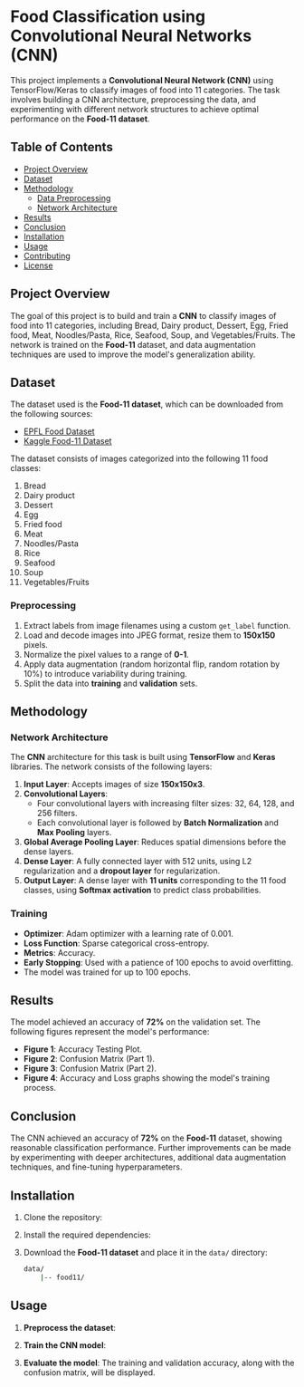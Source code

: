 # Food Classification using Convolutional Neural Networks (CNN)

This project implements a **Convolutional Neural Network (CNN)** using TensorFlow/Keras to classify images of food into 11 categories. The task involves building a CNN architecture, preprocessing the data, and experimenting with different network structures to achieve optimal performance on the **Food-11 dataset**.

## Table of Contents
- [Project Overview](#project-overview)
- [Dataset](#dataset)
- [Methodology](#methodology)
  - [Data Preprocessing](#data-preprocessing)
  - [Network Architecture](#network-architecture)
- [Results](#results)
- [Conclusion](#conclusion)
- [Installation](#installation)
- [Usage](#usage)
- [Contributing](#contributing)
- [License](#license)

## Project Overview

The goal of this project is to build and train a **CNN** to classify images of food into 11 categories, including Bread, Dairy product, Dessert, Egg, Fried food, Meat, Noodles/Pasta, Rice, Seafood, Soup, and Vegetables/Fruits. The network is trained on the **Food-11** dataset, and data augmentation techniques are used to improve the model's generalization ability.

## Dataset

The dataset used is the **Food-11 dataset**, which can be downloaded from the following sources:
- [EPFL Food Dataset](https://mmspg.epfl.ch/food-image-datasets)
- [Kaggle Food-11 Dataset](https://www.kaggle.com/vermaavi/food11/data)

The dataset consists of images categorized into the following 11 food classes:
1. Bread
2. Dairy product
3. Dessert
4. Egg
5. Fried food
6. Meat
7. Noodles/Pasta
8. Rice
9. Seafood
10. Soup
11. Vegetables/Fruits

### Preprocessing

1. Extract labels from image filenames using a custom `get_label` function.
2. Load and decode images into JPEG format, resize them to **150x150** pixels.
3. Normalize the pixel values to a range of **0-1**.
4. Apply data augmentation (random horizontal flip, random rotation by 10%) to introduce variability during training.
5. Split the data into **training** and **validation** sets.

## Methodology

### Network Architecture

The **CNN** architecture for this task is built using **TensorFlow** and **Keras** libraries. The network consists of the following layers:

1. **Input Layer**: Accepts images of size **150x150x3**.
2. **Convolutional Layers**:
   - Four convolutional layers with increasing filter sizes: 32, 64, 128, and 256 filters.
   - Each convolutional layer is followed by **Batch Normalization** and **Max Pooling** layers.
3. **Global Average Pooling Layer**: Reduces spatial dimensions before the dense layers.
4. **Dense Layer**: A fully connected layer with 512 units, using L2 regularization and a **dropout layer** for regularization.
5. **Output Layer**: A dense layer with **11 units** corresponding to the 11 food classes, using **Softmax activation** to predict class probabilities.

### Training

- **Optimizer**: Adam optimizer with a learning rate of 0.001.
- **Loss Function**: Sparse categorical cross-entropy.
- **Metrics**: Accuracy.
- **Early Stopping**: Used with a patience of 100 epochs to avoid overfitting.
- The model was trained for up to 100 epochs.

## Results

The model achieved an accuracy of **72%** on the validation set. The following figures represent the model's performance:

- **Figure 1**: Accuracy Testing Plot.
- **Figure 2**: Confusion Matrix (Part 1).
- **Figure 3**: Confusion Matrix (Part 2).
- **Figure 4**: Accuracy and Loss graphs showing the model's training process.

## Conclusion

The CNN achieved an accuracy of **72%** on the **Food-11** dataset, showing reasonable classification performance. Further improvements can be made by experimenting with deeper architectures, additional data augmentation techniques, and fine-tuning hyperparameters. 

## Installation

1. Clone the repository:
   

2. Install the required dependencies:
    

3. Download the **Food-11 dataset** and place it in the `data/` directory:
    ```bash
    data/
        |-- food11/
    ```

## Usage

1. **Preprocess the dataset**:
    

2. **Train the CNN model**:
   

3. **Evaluate the model**:
    The training and validation accuracy, along with the confusion matrix, will be displayed.

